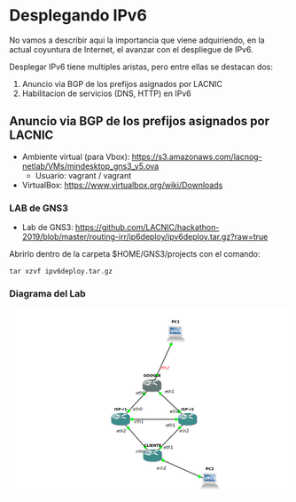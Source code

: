# Desplegando IPv6

No vamos a describir aqui la importancia que viene adquiriendo, en la actual coyuntura de Internet, el avanzar con el despliegue de IPv6.

Desplegar IPv6 tiene multiples aristas, pero entre ellas se destacan dos:

1. Anuncio via BGP de los prefijos asignados por LACNIC
2. Habilitacion de servicios (DNS, HTTP) en IPv6

## Anuncio via BGP de los prefijos asignados por LACNIC

- Ambiente virtual (para Vbox): https://s3.amazonaws.com/lacnog-netlab/VMs/mindesktop_gns3_v5.ova
   - Usuario: vagrant / vagrant
- VirtualBox: https://www.virtualbox.org/wiki/Downloads

### LAB de GNS3

- Lab de GNS3: https://github.com/LACNIC/hackathon-2019/blob/master/routing-irr/ip6deploy/ipv6deploy.tar.gz?raw=true

Abrirlo dentro de la carpeta $HOME/GNS3/projects con el comando:

```
tar xzvf ipv6deploy.tar.gz
```

### Diagrama del Lab

![Lab](https://raw.githubusercontent.com/LACNIC/hackathon-2019/master/routing-irr/ip6deploy/lab.png)

